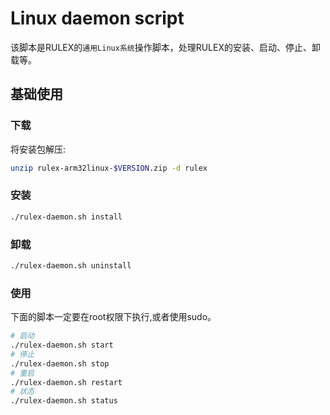 # Linux daemon script
该脚本是RULEX的`通用Linux系统`操作脚本，处理RULEX的安装、启动、停止、卸载等。
## 基础使用
### 下载
将安装包解压:
```sh
unzip rulex-arm32linux-$VERSION.zip -d rulex
```
### 安装
```sh
./rulex-daemon.sh install
```

### 卸载
```sh
./rulex-daemon.sh uninstall
```

### 使用
下面的脚本一定要在root权限下执行,或者使用sudo。
```bash
# 启动
./rulex-daemon.sh start
# 停止
./rulex-daemon.sh stop
# 重启
./rulex-daemon.sh restart
# 状态
./rulex-daemon.sh status
```
